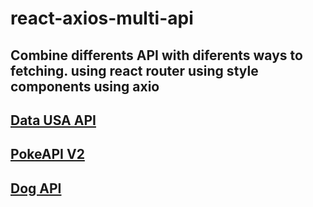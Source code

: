 # react-axios-multi-api

Combine differents API with diferents ways to fetching.
using react router
using style components
using axio
-
[Data USA API](https://datausa.io/api/)
-

[PokeAPI V2](https://pokeapi.co/api/v2/)
-
[Dog API](https://dog.ceo/dog-api/documentation/)
-